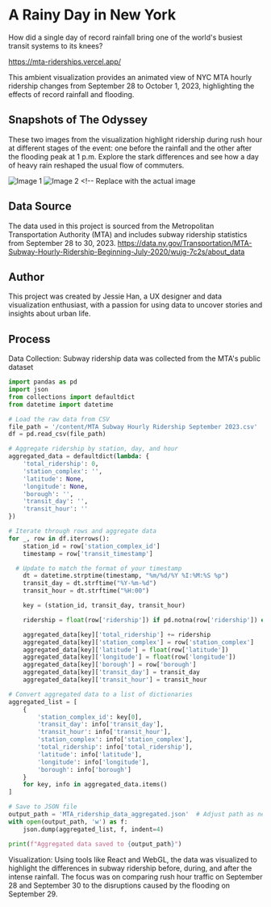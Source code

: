 # A Rainy Day in New York

How did a single day of record rainfall bring one of the world's busiest transit systems to its knees?

https://mta-riderships.vercel.app/

This ambient visualization provides an animated view of NYC MTA hourly ridership changes from September 28 to October 1, 2023, highlighting the effects of record rainfall and flooding.

## Snapshots of The Odyssey

These two images from the visualization highlight ridership during rush hour at different stages of the event: one before the rainfall and the other after the flooding peak at 1 p.m. Explore the stark differences and see how a day of heavy rain reshaped the usual flow of commuters.

![Image 1](assets/image1.png) <!-- Replace with the actual image file name -->
![Image 2](assets/image2.png) <!-- Replace with the actual image

## Data Source

The data used in this project is sourced from the Metropolitan Transportation Authority (MTA) and includes subway ridership statistics from September 28 to 30, 2023.
https://data.ny.gov/Transportation/MTA-Subway-Hourly-Ridership-Beginning-July-2020/wujg-7c2s/about_data

## Author

This project was created by Jessie Han, a UX designer and data visualization enthusiast, with a passion for using data to uncover stories and insights about urban life.

## Process

Data Collection: Subway ridership data was collected from the MTA's public dataset

```python
import pandas as pd
import json
from collections import defaultdict
from datetime import datetime

# Load the raw data from CSV
file_path = '/content/MTA Subway Hourly Ridership September 2023.csv'  # Adjust path to your local file
df = pd.read_csv(file_path)

# Aggregate ridership by station, day, and hour
aggregated_data = defaultdict(lambda: {
    'total_ridership': 0,
    'station_complex': '',
    'latitude': None,
    'longitude': None,
    'borough': '',
    'transit_day': '',
    'transit_hour': ''
})

# Iterate through rows and aggregate data
for _, row in df.iterrows():
    station_id = row['station_complex_id']
    timestamp = row['transit_timestamp']

  # Update to match the format of your timestamp
    dt = datetime.strptime(timestamp, "%m/%d/%Y %I:%M:%S %p")
    transit_day = dt.strftime("%Y-%m-%d")
    transit_hour = dt.strftime("%H:00")

    key = (station_id, transit_day, transit_hour)

    ridership = float(row['ridership']) if pd.notna(row['ridership']) else 0

    aggregated_data[key]['total_ridership'] += ridership
    aggregated_data[key]['station_complex'] = row['station_complex']
    aggregated_data[key]['latitude'] = float(row['latitude'])
    aggregated_data[key]['longitude'] = float(row['longitude'])
    aggregated_data[key]['borough'] = row['borough']
    aggregated_data[key]['transit_day'] = transit_day
    aggregated_data[key]['transit_hour'] = transit_hour

# Convert aggregated data to a list of dictionaries
aggregated_list = [
    {
        'station_complex_id': key[0],
        'transit_day': info['transit_day'],
        'transit_hour': info['transit_hour'],
        'station_complex': info['station_complex'],
        'total_ridership': info['total_ridership'],
        'latitude': info['latitude'],
        'longitude': info['longitude'],
        'borough': info['borough']
    }
    for key, info in aggregated_data.items()
]

# Save to JSON file
output_path = 'MTA_ridership_data_aggregated.json'  # Adjust path as needed
with open(output_path, 'w') as f:
    json.dump(aggregated_list, f, indent=4)

print(f"Aggregated data saved to {output_path}")

```

Visualization: Using tools like React and WebGL, the data was visualized to highlight the differences in subway ridership before, during, and after the intense rainfall. The focus was on comparing rush hour traffic on September 28 and September 30 to the disruptions caused by the flooding on September 29.
